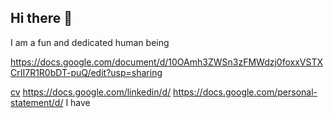 ## Hi there 👋

I am a fun and dedicated human being

https://docs.google.com/document/d/10OAmh3ZWSn3zFMWdzj0foxxVSTXCrII7R1R0bDT-puQ/edit?usp=sharing

[cv](https://docs.google.com/document/d/1ut8NRpv59XGV-qt1ZylhwSPPwptCMfMOiiL773vaQvs/edit?usp=sharing)
https://docs.google.com/linkedin/d/
https://docs.google.com/personal-statement/d/
I have 
